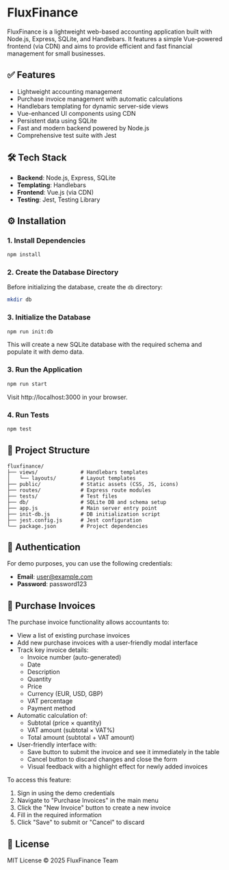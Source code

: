 # FluxFinance

FluxFinance is a lightweight web-based accounting application built with Node.js, Express, SQLite, and Handlebars. It features a simple Vue-powered frontend (via CDN) and aims to provide efficient and fast financial management for small businesses.

## ✅ Features

- Lightweight accounting management
- Purchase invoice management with automatic calculations
- Handlebars templating for dynamic server-side views
- Vue-enhanced UI components using CDN
- Persistent data using SQLite
- Fast and modern backend powered by Node.js
- Comprehensive test suite with Jest

## 🛠 Tech Stack

- **Backend**: Node.js, Express, SQLite
- **Templating**: Handlebars
- **Frontend**: Vue.js (via CDN)
- **Testing**: Jest, Testing Library

## ⚙️ Installation

### 1. Install Dependencies

```bash
npm install
```

### 2. Create the Database Directory

Before initializing the database, create the `db` directory:

```bash
mkdir db
```

### 3. Initialize the Database

```bash
npm run init:db
```

This will create a new SQLite database with the required schema and populate it with demo data.

### 3. Run the Application

```bash
npm run start
```

Visit http://localhost:3000 in your browser.

### 4. Run Tests

```bash
npm test
```

## 📁 Project Structure

```
fluxfinance/
├── views/              # Handlebars templates
│   └── layouts/        # Layout templates
├── public/             # Static assets (CSS, JS, icons)
├── routes/             # Express route modules
├── tests/              # Test files
├── db/                 # SQLite DB and schema setup
├── app.js              # Main server entry point
├── init-db.js          # DB initialization script
├── jest.config.js      # Jest configuration
└── package.json        # Project dependencies
```

## 🔐 Authentication

For demo purposes, you can use the following credentials:
- **Email**: user@example.com
- **Password**: password123

## 📝 Purchase Invoices

The purchase invoice functionality allows accountants to:

- View a list of existing purchase invoices
- Add new purchase invoices with a user-friendly modal interface
- Track key invoice details:
  - Invoice number (auto-generated)
  - Date
  - Description
  - Quantity
  - Price
  - Currency (EUR, USD, GBP)
  - VAT percentage
  - Payment method
- Automatic calculation of:
  - Subtotal (price × quantity)
  - VAT amount (subtotal × VAT%)
  - Total amount (subtotal + VAT amount)
- User-friendly interface with:
  - Save button to submit the invoice and see it immediately in the table
  - Cancel button to discard changes and close the form
  - Visual feedback with a highlight effect for newly added invoices

To access this feature:
1. Sign in using the demo credentials
2. Navigate to "Purchase Invoices" in the main menu
3. Click the "New Invoice" button to create a new invoice
4. Fill in the required information
5. Click "Save" to submit or "Cancel" to discard

## 📃 License

MIT License © 2025 FluxFinance Team
